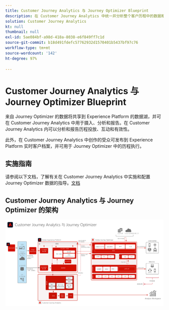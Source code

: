 ```yaml
---
title: Customer Journey Analytics 与 Journey Optimizer Blueprint
description: 在 Customer Journey Analytics 中统一并分析整个客户历程中的数据和客户行为，包括来自 Journey Optimizer 的投放和交互数据。
solution: Customer Journey Analytics
kt: null
thumbnail: null
exl-id: 5ae084bf-a98d-418a-8038-e6f849ff7c1d
source-git-commit: b18d491fdefc57762932d1570401b5437bf97c76
workflow-type: tm+mt
source-wordcount: '142'
ht-degree: 97%

---
```


# Customer Journey Analytics 与 Journey Optimizer Blueprint

来自 Journey Optimizer 的数据将共享到 Experience Platform 的数据湖，并可在 Customer Journey Analytics 中用于摄入、分析和报告。在 Customer Journey Analytics 内可以分析和报告历程投放、互动和有效性。

此外，在 Customer Journey Analytics 中创作的受众可发布到 Experience Platform 实时客户档案，并可用于 Journey Optimizer 中的历程执行。

## 实施指南

请参阅以下文档，了解有关在 Customer Journey Analytics 中实施和配置 Journey Optimizer 数据的指导。[文档](https://experienceleague.adobe.com/docs/journey-optimizer/using/reporting/reports/sharing-overview.html?lang=zh-Hans)

## Customer Journey Analytics 与 Journey Optimizer 的架构

![架构图](assets/CJA_AJO.svg)

